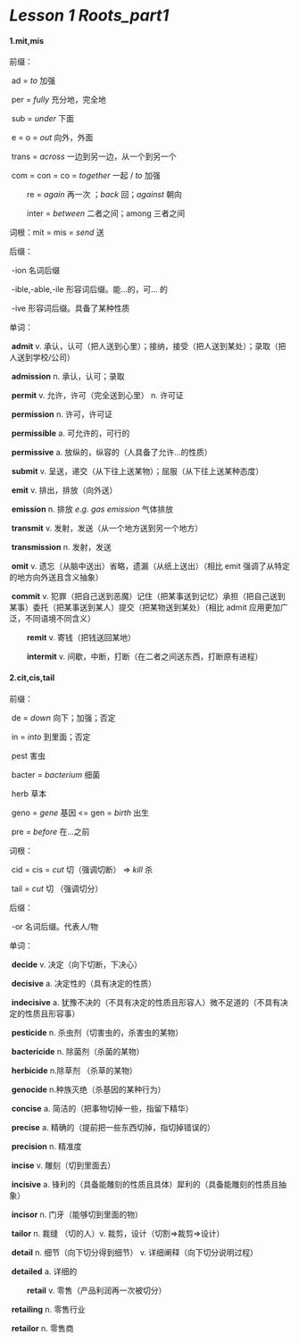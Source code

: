 # *Lesson 1 Roots_part1*

#### 1.mit,mis

前缀：

​        ad = *to* 加强 

​        per = *fully* 充分地，完全地

​        sub = *under* 下面

​        e = o =  *out* 向外，外面

​        trans = *across* 一边到另一边，从一个到另一个

​        com = con = co = *together* 一起 /  *to* 加强

        re = *again* 再一次 ；*back* 回；*against* 朝向

        inter = *between* 二者之间；among 三者之间 

词根：mit = mis = *send* 送

后缀：

​        -ion 名词后缀

​        -ible,-able,-ile 形容词后缀。能...的，可... 的

​        -ive 形容词后缀。具备了某种性质

单词：

​        **admit** v. 承认，认可（把人送到心里）；接纳，接受（把人送到某处）；录取（把人送到学校/公司）

​        **admission** n.  承认，认可；录取

​        **permit** v. 允许，许可（完全送到心里） n. 许可证

​        **permission** n. 许可，许可证 

​        **permissible** a. 可允许的，可行的

​        **permissive** a. 放纵的，纵容的（人具备了允许...的性质）

​        **submit** v. 呈送，递交（从下往上送某物）；屈服（从下往上送某种态度）

​        **emit** v. 排出，排放（向外送）

​        **emission** n. 排放 *e.g. gas emission* 气体排放

​        **transmit** v. 发射，发送（从一个地方送到另一个地方）

​        **transmission** n. 发射，发送

​        **omit** v. 遗忘（从脑中送出）省略，遗漏（从纸上送出）（相比 emit 强调了从特定的地方向外送且含义抽象） 

​         **commit** v. 犯罪（把自己送到恶魔）记住（把某事送到记忆）承担（把自己送到某事）委托（把某事送到某人）提交（把某物送到某处）（相比 admit 应用更加广泛，不同语境不同含义）

        **remit** v. 寄钱（把钱送回某地）

        **intermit** v. 间歇，中断，打断（在二者之间送东西，打断原有进程）

#### 2.cit,cis,tail

前缀：

​        de = *down* 向下；加强；否定

​        in = *into* 到里面；否定     

​        pest 害虫

​        bacter = *bacterium* 细菌    

​        herb 草本

​        geno = *gene* 基因 <= gen = *birth* 出生

​        pre = *before* 在...之前

词根：

​        cid = cis =  *cut* 切（强调切断） => *kill* 杀 

​         tail = *cut* 切 （强调切分）

后缀：

​        -or 名词后缀。代表人/物

单词：

​        **decide** v. 决定（向下切断，下决心）

​        **decisive** a. 决定性的（具有决定的性质）

​        **indecisive** a. 犹豫不决的（不具有决定的性质且形容人）微不足道的（不具有决定的性质且形容事）

​        **pesticide** n. 杀虫剂（切害虫的，杀害虫的某物）

​        **bactericide** n. 除菌剂（杀菌的某物）

​        **herbicide** n.除草剂 （杀草的某物）

​        **genocide** n.种族灭绝（杀基因的某种行为）

​        **concise** a. 简洁的（把事物切掉一些，指留下精华）

​        **precise** a. 精确的（提前把一些东西切掉，指切掉错误的）

​        **precision** n. 精准度

​        **incise** v. 雕刻（切到里面去）

​        **incisive** a. 锋利的（具备能雕刻的性质且具体）犀利的（具备能雕刻的性质且抽象）

​        **incisor** n. 门牙（能够切到里面的物） 

​        **tailor** n. 裁缝 （切的人）v. 裁剪，设计（切割=>裁剪=>设计）

​        **detail** n. 细节（向下切分得到细节）  v. 详细阐释（向下切分说明过程）

​		**detailed** a. 详细的

        **retail** v. 零售（产品利润再一次被切分）

​		**retailing** n. 零售行业

​		**retailor** n. 零售商

 
